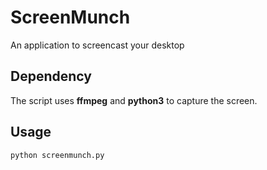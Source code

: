 # ScreenMunch
An application to screencast your desktop

## Dependency
The script uses **ffmpeg** and **python3** to capture the screen.

## Usage

```bash
python screenmunch.py
```
